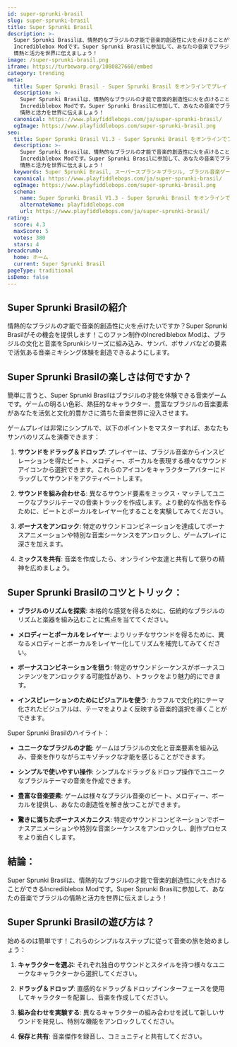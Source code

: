 ```yaml
---
id: super-sprunki-brasil
slug: super-sprunki-brasil
title: Super Sprunki Brasil
description: >-
  Super Sprunki Brasilは、情熱的なブラジルの才能で音楽的創造性に火を点けることができる
  Incrediblebox Modです。Super Sprunki Brasilに参加して、あなたの音楽でブラジルの
  情熱と活力を世界に伝えましょう！
image: /super-sprunki-brasil.png
iframe: https://turbowarp.org/1080827660/embed
category: trending
meta:
  title: Super Sprunki Brasil - Super Sprunki Brasil をオンラインでプレイ
  description: >-
    Super Sprunki Brasilは、情熱的なブラジルの才能で音楽的創造性に火を点けることができる
    Incrediblebox Modです。Super Sprunki Brasilに参加して、あなたの音楽でブラジルの
    情熱と活力を世界に伝えましょう！
  canonical: https://www.playfiddlebops.com/ja/super-sprunki-brasil/
  ogImage: https://www.playfiddlebops.com/super-sprunki-brasil.png
seo:
  title: Super Sprunki Brasil V1.3 - Super Sprunki Brasil をオンラインでプレイ
  description: >-
    Super Sprunki Brasilは、情熱的なブラジルの才能で音楽的創造性に火を点けることができる
    Incrediblebox Modです。Super Sprunki Brasilに参加して、あなたの音楽でブラジルの
    情熱と活力を世界に伝えましょう！
  keywords: Super Sprunki Brasil, スーパースプランキブラジル, ブラジル音楽ゲーム
  canonical: https://www.playfiddlebops.com/ja/super-sprunki-brasil/
  ogImage: https://www.playfiddlebops.com/super-sprunki-brasil.png
  schema:
    name: Super Sprunki Brasil V1.3 - Super Sprunki Brasil をオンラインでプレイ
    alternateName: playfiddlebops.com
    url: https://www.playfiddlebops.com/ja/super-sprunki-brasil/
rating:
  score: 4.3
  maxScore: 5
  votes: 380
  stars: 4
breadcrumb:
  home: ホーム
  current: Super Sprunki Brasil
pageType: traditional
isDemo: false
---
```


## Super Sprunki Brasilの紹介

情熱的なブラジルの才能で音楽的創造性に火を点けたいですか？Super Sprunki Brasilがその機会を提供します！このファン制作のIncrediblebox Modは、ブラジルの文化と音楽をSprunkiシリーズに組み込み、サンバ、ボサノバなどの要素で活気ある音楽ミキシング体験を創造できるようにします。

## Super Sprunki Brasilの楽しさは何ですか？

簡単に言うと、Super Sprunki Brasilはブラジルの才能を体験できる音楽ゲームです。ゲームの明るい色彩、熱狂的なキャラクター、豊富なブラジルの音楽要素があなたを活気と文化的豊かさに満ちた音楽世界に没入させます。

ゲームプレイは非常にシンプルで、以下のポイントをマスターすれば、あなたもサンバのリズムを演奏できます：

1. **サウンドをドラッグ＆ドロップ**: プレイヤーは、ブラジル音楽からインスピレーションを得たビート、メロディー、ボーカルを表現する様々なサウンドアイコンから選択できます。これらのアイコンをキャラクターアバターにドラッグしてサウンドをアクティベートします。

2. **サウンドを組み合わせる**: 異なるサウンド要素をミックス・マッチしてユニークなブラジルテーマの音楽トラックを作成します。より動的な作品を作るために、ビートとボーカルをレイヤー化することを実験してみてください。

3. **ボーナスをアンロック**: 特定のサウンドコンビネーションを達成してボーナスアニメーションや特別な音楽シーケンスをアンロックし、ゲームプレイに深さを加えます。

4. **ミックスを共有**: 音楽を作成したら、オンラインや友達と共有して祭りの精神を広めましょう。

## Super Sprunki Brasilのコツとトリック：

- **ブラジルのリズムを探索**: 本格的な感覚を得るために、伝統的なブラジルのリズムと楽器を組み込むことに焦点を当ててください。

- **メロディーとボーカルをレイヤー**: よりリッチなサウンドを得るために、異なるメロディーとボーカルをレイヤー化してリズムを補完してみてください。

- **ボーナスコンビネーションを狙う**: 特定のサウンドシーケンスがボーナスコンテンツをアンロックする可能性があり、トラックをより魅力的にできます。

- **インスピレーションのためにビジュアルを使う**: カラフルで文化的にテーマ化されたビジュアルは、テーマをよりよく反映する音楽的選択を導くことができます。

Super Sprunki Brasilのハイライト：

- **ユニークなブラジルの才能**: ゲームはブラジルの文化と音楽要素を組み込み、音楽を作りながらエキゾチックな才能を感じることができます。

- **シンプルで使いやすい操作**: シンプルなドラッグ＆ドロップ操作でユニークなブラジルテーマの音楽を作成できます。

- **豊富な音楽要素**: ゲームは様々なブラジル音楽のビート、メロディー、ボーカルを提供し、あなたの創造性を解き放つことができます。

- **驚きに満ちたボーナスメカニクス**: 特定のサウンドコンビネーションでボーナスアニメーションや特別な音楽シーケンスをアンロックし、創作プロセスをより面白くします。

## 結論：

Super Sprunki Brasilは、情熱的なブラジルの才能で音楽的創造性に火を点けることができるIncrediblebox Modです。Super Sprunki Brasilに参加して、あなたの音楽でブラジルの情熱と活力を世界に伝えましょう！

## Super Sprunki Brasilの遊び方は？

始めるのは簡単です！これらのシンプルなステップに従って音楽の旅を始めましょう：

1. **キャラクターを選ぶ**: それぞれ独自のサウンドとスタイルを持つ様々なユニークなキャラクターから選択してください。

2. **ドラッグ＆ドロップ**: 直感的なドラッグ＆ドロップインターフェースを使用してキャラクターを配置し、音楽を作成してください。

3. **組み合わせを実験する**: 異なるキャラクターの組み合わせを試して新しいサウンドを発見し、特別な機能をアンロックしてください。

4. **保存と共有**: 音楽傑作を録音し、コミュニティと共有してください。